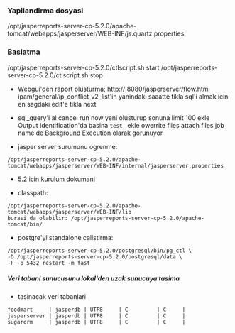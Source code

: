 ### Yapilandirma dosyasi
/opt/jasperreports-server-cp-5.2.0/apache-tomcat/webapps/jasperserver/WEB-INF/js.quartz.properties

### Baslatma
/opt/jasperreports-server-cp-5.2.0/ctlscript.sh start
/opt/jasperreports-server-cp-5.2.0/ctlscript.sh stop

* Webgui'den raport olusturma;
http://<ip>:8080/jasperserver/flow.html
ipam/general/ip_conflict_v2_list'in yanindaki saaatte tikla
sql'i almak icin en sagdaki edit'e tikla
next
* sql_query'i al
cancel
run now
yeni olusturup sonuna limit 100 ekle
Output Identification'da basina `test_` ekle
owerrite files
attach files
job name'de Background Execution olarak gorunuyor

* jasper server surumunu ogrenme: 
```
/opt/jasperreports-server-cp-5.2.0/apache-tomcat/webapps/jasperserver/WEB-INF/internal/jasperserver.properties
```

* [5.2 icin kurulum dokumani](https://community.jaspersoft.com/sites/default/files/docs/jasperreports-server-install-guide_2.pdf)

* classpath: 
```
/opt/jasperreports-server-cp-5.2.0/apache-tomcat/webapps/jasperserver/WEB-INF/lib
burasi da olabilir: /opt/jasperreports-server-cp-5.2.0/apache-tomcat/bin/
```

* postgre'yi standalone calistirma:
```
/opt/jasperreports-server-cp-5.2.0/postgresql/bin/pg_ctl \
-D /opt/jasperreports-server-cp-5.2.0/postgresql/data \
-F -p 5432 restart -m fast
```
##### Veri tabani sunucusunu lokal'den uzak sunucuya tasima

* tasinacak veri tabanlari
```
foodmart     | jasperdb | UTF8     | C         | C     |
jasperserver | jasperdb | UTF8     | C         | C     |
sugarcrm     | jasperdb | UTF8     | C         | C     |
```
